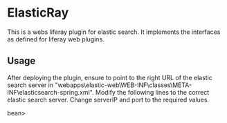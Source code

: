 # ElasticRay

This is a webs liferay plugin for elastic search. It implements the interfaces as defined for liferay web plugins. 


## Usage

After deploying the plugin, ensure to point to the right URL of the elastic search server in "webapps\elastic-web\WEB-INF\classes\META-INF\elasticsearch-spring.xml". Modify the following lines to the correct elastic search server. Change serverIP and port to the required values.

   <bean id="com.rknowsys.portal.search.elastic.client.ClientFactory" class="com.rknowsys.portal.search.elastic.client.ClientFactoryImpl">
        <property name="port" value="9300"/>
        <property name="serverIP" value="127.0.0.1"/>
bean>
	
